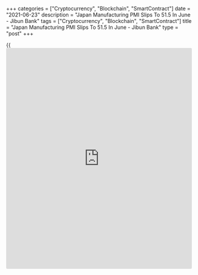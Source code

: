 +++
categories = ["Cryptocurrency", "Blockchain", "SmartContract"]
date = "2021-06-23"
description = "Japan Manufacturing PMI Slips To 51.5 In June - Jibun Bank"
tags = ["Cryptocurrency", "Blockchain", "SmartContract"]
title = "Japan Manufacturing PMI Slips To 51.5 In June - Jibun Bank"
type = "post"
+++

{{<iframe id="large-banner" src="https://www.bounty.group/#slide=10.0" width="100%" height="600" scrolling="no" style="border: 0px solid rgb(216, 221, 230); border-radius: 3px;">}}

The manufacturing sector in Japan continued to expand in June, albeit at
a slower pace, the latest survey from Jibun Bank revealed on Wednesday
with a manufacturing PMI score of 51.5.

That's down from 53.0 in May, although it remains above the boom-or-bust
line of 50 that separates expansion from contraction.

This was the weakest reading of the headline Index for four months. This
came as output levels declined for the first time since January and at
the quickest pace seen since November 2020, while growth in new orders
softened to a marginal pace.

Positively, job creation continued for the third consecutive month, with
the rate of growth picking up slightly to reach the fastest since
January 2020. Firms also remained confident that activity would increase
over the next 12 months, however optimism dipped to a three-month low in
June.

The survey also showed that the services PMI rose to 47.2 from 45.7 in
June and the composite index fell to 47.8 from 48.8 a month earlier.

For comments and feedback [contact](https://www.playgroundfx.com/contact/): editorial@rtt[news](https://www.letsplayfx.com/blog/forex-news-website/).com

[Economic News][1]

 **What parts of the world are seeing the best (and worst) economic
performances lately? Click[here][2] to check out our [Econ Scorecard][2]
and find out! See up-to-the-moment [ranking](https://www.playgroundfx.com/blog/crypto-exchange-ranking/)s for the best and worst
performers in [GDP][3], [unemployment rate][4], [inflation][2] and much
more.**

   1. www.rtt[news](https://www.letsplayfx.com/blog/forex-news-website/).com/Content/EconomicNews.aspx
   2. www.rtt[news](https://www.letsplayfx.com/blog/forex-news-website/).com/economic-scorecard/world-rank/CPI/highest-performance.aspx
   3. www.rtt[news](https://www.letsplayfx.com/blog/forex-news-website/).com/economic-scorecard/world-rank/GDP/highest-performance.aspx
   4. www.rtt[news](https://www.letsplayfx.com/blog/forex-news-website/).com/economic-scorecard/world-rank/unemployment-rate/lowest-performance.aspx